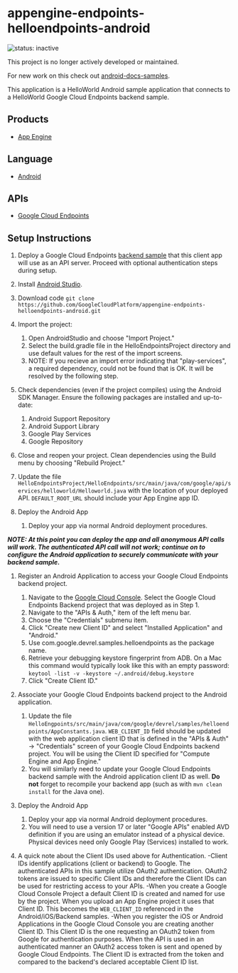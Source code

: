 appengine-endpoints-helloendpoints-android
==========================================

![status: inactive](https://img.shields.io/badge/status-inactive-red.svg)

This project is no longer actively developed or maintained.

For new work on this check out [android-docs-samples](https://github.com/GoogleCloudPlatform/android-docs-samples).

This application is a HelloWorld Android sample application that connects to a
HelloWorld Google Cloud Endpoints backend sample.

## Products
- [App Engine][1]

## Language
- [Android][2]

## APIs
- [Google Cloud Endpoints][3]

## Setup Instructions
1. Deploy a Google Cloud Endpoints [backend sample][9] that this client
app will use as an API server. Proceed with optional authentication steps
during setup.

1. Install [Android Studio][7].

1. Download code
`git clone https://github.com/GoogleCloudPlatform/appengine-endpoints-helloendpoints-android.git`

1. Import the project:
    1. Open AndroidStudio and choose "Import Project."
    1. Select the build.gradle file in the HelloEndpointsProject directory and
use default values for the rest of the import screens.
    1. NOTE: If you recieve an import error indicating that "play-services", a
required dependency, could not be found that is OK. It will be resolved by the
following step.

1. Check dependencies (even if the project compiles) using the Android SDK
Manager. Ensure the following packages are installed and up-to-date:
    1. Android Support Repository
    1. Android Support Library
    1. Google Play Services
    1. Google Repository

1. Close and reopen your project. Clean dependencies using the Build menu
by choosing "Rebuild Project."

1. Update the file `HelloEndpointsProject/HelloEndpoints/src/main/java/com/google/api/services/helloworld/Helloworld.java`
with the location of your deployed API. `DEFAULT_ROOT_URL` should include
your App Engine app ID.

1. Deploy the Android App
    1. Deploy your app via normal Android deployment procedures.

***NOTE: At this point you can deploy the app and all anonymous API calls will work. 
The authenticated API call will not work; continue on to configure the Android
application to securely communicate with your backend sample.***

1. Register an Android Application to access your Google Cloud Endpoints
backend project.
    1. Navigate to the [Google Cloud Console][8]. Select the Google Cloud 
Endpoints Backend project that was deployed as in Step 1.
    1. Navigate to the "APIs & Auth," item of the left menu bar.
    1. Choose the "Credentials" submenu item.
    1. Click "Create new Client ID" and select "Installed Application" and "Android."
    1. Use com.google.devrel.samples.helloendpoints as the package name.
    1. Retrieve your debugging keystore fingerprint from ADB. On a Mac this
command would typically look like this with an empty password:
    `keytool -list -v -keystore ~/.android/debug.keystore`
    1. Click "Create Client ID."

1. Associate your Google Cloud Endpoints backend project to the Android
application.
    1. Update the file `HelloEngpoints/src/main/java/com/google/devrel/samples/helloendpoints/AppConstants.java`.
`WEB_CLIENT_ID` field should be updated with the web application client ID
that is defined in the "APIs & Auth" -> "Credentials" screen of your Google Cloud Endpoints
backend project. You will be using the Client ID specified for "Compute Engine and App Engine."
    1. You will similarly need to update your Google Cloud Endpoints backend
sample with the Android application client ID as well. **Do not** forget to
recompile your backend app (such as with `mvn clean install` for the Java one).

1. Deploy the Android App
    1. Deploy your app via normal Android deployment procedures.
    1. You will need to use a version 17 or later "Google APIs" enabled AVD
definition if you are using an emulator instead of a physical device. Physical
devices need only Google Play (Services) installed to work.

1. A quick note about the Client IDs used above for Authentication.
    -Client IDs identify applications (client or backend) to Google.
The authenticated APIs in this sample utilize OAuth2 authentication. OAuth2 tokens
are issued to specific Client IDs and therefore the Client IDs can be used
for restricting access to your APIs.
    -When you create a Google Cloud Console Project a default Client ID
is created and named for use by the project. When you upload an App Engine
project it uses that Client ID. This becomes the `WEB_CLIENT_ID` referenced
in the Android/iOS/Backend samples.
    -When you register the iOS or Android Applications in the Google
Cloud Console you are creating another Client ID. This Client ID is the
one requesting an OAuth2 token from Google for authentication purposes.
When the API is used in an authenticated manner an OAuth2 access token is
sent and opened by Google Cloud Endpoints. The Client ID is extracted from
the token and compared to the backend's declared acceptable Client ID list. 

[1]: https://developers.google.com/appengine
[2]: http://developer.android.com/reference/packages.html
[3]: https://developers.google.com/appengine/docs/java/endpoints/
[4]: https://code.google.com/apis/console
[5]: https://localhost:8888/
[6]: https://github.com/GoogleCloudPlatform/appengine-endpoints-tictactoe-java/blob/master/war/js/render.js
[7]: http://developer.android.com/sdk/installing/studio.html
[8]: http://cloud.google.com/console
[9]: https://github.com/GoogleCloudPlatform/appengine-endpoints-helloendpoints-java-maven
